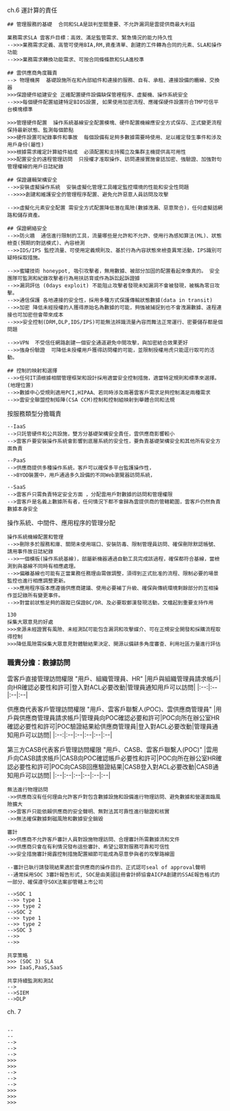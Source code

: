 
ch.6 運計算的責任

```
## 管理服務的基礎  合同和SLA是談判至關重要、不允許漏洞是雲提供商最大利益

業務需求SLA 雲客戶目標：高效、滿足監管需求、緊急情況的能力持久性
-->>>業務需求定義、高管可使用BIA,RM,資產清單、創建的工件轉為合同的元素、SLA和操作功能
-->>>業務需求轉換功能需求、可按合同條條款和SLA進校準

## 雲供應商角度職責
--> 物理機房  基礎設施所在和內部組件和連接的服務、自有、承租、連接設備的纜線、交換器
>>>保證硬件組建安全 正確配置硬件設備缺保管裡程序、虛擬機、操作系統安全
-->>>每個硬件配置組建特定BIOS設置, 如果使用加密流程、應確保硬件設置符合TMP可信平台模塊標準

>>>管理硬件配置  操作系統基線安全配置模塊、硬件配置機線應安全方式保存、正式變更流程保持最新狀態、監測每個節點
>>>硬件設置可紀錄事件和事故  每個設備有足夠多數據需要時使用、足以確定發生事件和涉及用戶身份(屬性)
>>>根據需求確定計算組件組成  必須配置和支持獨立及集群主機提供高可用性
>>>配置安全的遠程管理訪問  只授權才准取操作、訪問連接實施會話加密、強驗證、加強對句管理權線的用戶日誌紀錄

## 保證邏輯架構安全
-->>安裝虛擬操作系統  安裝虛擬化管理工具確定監控環境的性能和安全性問題
-->>>>創建和維護安全的管理程序配置、避免允許惡意人員訪問及攻擊

-->>虛擬化元素安全配置 需安全方式配置降低潛在風險(數據洩漏、惡意聚合)，任何虛擬話網路和儲存資產。

## 保證網絡安全
-->>防火牆  通信進行限制的工具，流量哪些是允許和不允許、使用行為感知算法(ML)、狀態檢查(預期的對話模式)、內容檢測
-->>IDS/IPS 監控流量、可使用定義規則及、基於行為內容狀態來檢查異常活動，IPS識別可疑時採取措施。

-->>蜜罐技術 honeypot, 吸引攻擊者，無用數據、被部分加固的配置看起來像真的。 安全團隊可監測和紀錄攻擊者行為用扶訪育或作為訴訟起訴證據
-->>漏洞評估 (0days exploit) 不能阻止攻擊者發現未知漏洞不會被發現，被稱為零日攻擊。
-->>通信保護 各地連接的安全性，採用多種方式保護傳輸狀態數據(data in transit)
-->>加密 降低未經授權的人獲得原始名為數據的可能，夠強被捕捉到也不會洩漏數據、遠程連接也可加密但會帶來成本
-->>>安全控制(DRM,DLP,IDS/IPS)可能無法辨識流量內容而舞法正常運行、密要儲存都是個問題

-->>VPN  不受信任網路創建一個安全通道避免中間攻擊，與加密結合效果更好
-->>強身份驗證  可降低未授權用戶獲得訪問權的可能，並限制授權用虎只能逕行取可的活動。

## 控制的映射和選擇
-->>任何IT須根據相關管理框架和設計採用適當安全控制措施，適當特定規則和標準來選擇。(地理位置)
-->>數據中心受規則適用PCI,HIPAA、若同時涉及兩著雲客戶需求足夠控制滿足兩種需求
-->>雲安全聯盟控制矩陣(CSA CCM)控制和控制組映射到舉體合同和法規
```
按服務類型分擔職責
```
--IaaS
-->只託管硬件和公共設施，雙方分基礎架構安全責任，雲供應商影響較小
-->雲客戶要安裝操作系統會影響到底層系統的安全性，要負責基礎架構安全和其他所有安全方面負責

--PaaS
-->供應商提供多種操作系統，客戶可以確保多平台監護操作性，
-->BYOD裝置中，用戶通過多久設備的不同Web瀏覽器訪問系統，

--SaaS
-->雲客戶只需負責特定安全方面 ，分配雲用戶對數據的訪問和管理權限
-->雲客戶是名義上數據所有者，任何情況下都不會歸為雲提供商的管轄範圍，雲客戶仍然負責數據本身安全
```
操作系統、中間件、應用程序的管理分配
```
操作系統機線配置和管理
-->>刪除多於服務和庫、關閉未使用端口、安裝防毒、限制管理員訪問、確保刪除默認帳號、請用事件故日誌紀錄
-->>一個模板(操作系統基線)，部屬新機器通過自動工具完成該過程，確保都符合基線，當檢測到與基線不同時有相應處理。
-->>偏離基線也可能有正當業務任務理由需做調整，須得到正式批准的流程、限制必要的場景監控也進行相應調整更新。
-->>應用程序版本應遵循供應商建議、使用必要補丁升級、確保與傳統環境剩餘部分的互相操作並記錄所有變更事件。
-->>對當前狀態足夠的跟蹤已保證BC/DR、及必要取鄭漢發現活動，文檔起到重要支持作用

130
採集大眾意見的好處
>>>來源未經證實有風險、未經測試可能包含漏洞和攻擊媒介、可在正規安全開發和採購流程取得控制
>>>降低風險需採集大眾意見對體驗結果決定、開源以備耕多角度審查、利用社區力量進行評估
```
### 職責分擔：數據訪問
雲客戶直接管理訪問權限 "用戶、組織管理員、HR"
|用戶與組織管理員請求帳戶|向HR確認必要性和許可|登入對ACL必要改動|管理員通知用戶可以訪問|
|:--:|:--|:--|:--|

供應商代表客戶管理訪問權限 "用戶、雲客戶聯繫人(POC)、雲供應商管理員"
|用戶與供應商管理員請求帳戶|管理員向POC確認必要和許可|POC向所在辦公室HR確認必要性和許可|POC驗證結果給供應商管理員|登入對ACL必要改動|管理員通知用戶可以訪問|
|:--:|:--|:--|:--|:--|:--|

第三方CASB代表客戶管理訪問權限 "用戶、CASB、雲客戶聯繫人(POC)"
|雲用戶向CASB請求帳戶|CASB向POC確認帳戶必要性和許可|POC向所在辦公室HR確認必要性和許可|POC向CASB回應驗證結果|CASB登入對ACL必要改動|CASB通知用戶可以訪問|
|:--|:--|:--|:--|:--|:--|


```
無法進行物理訪問
->>供應商沒有任何理由允許客戶對包含數據設施和設備進行物理訪問、避免數據和營運面臨風險擴大
->>雲客戶只能依賴供應商的安全聲明、無對法其可靠性進行驗證和核實
->>無法確保數據剩磁風險和數據安全銷毀
```
```
審計
->>供應商不允許客戶審計人員對設施物理訪問、合理審計所需數據流和文件
->>供應商只會在有利情況發布這些審計、希望公眾對服務可靠和可信性
->>安全措施審計揭露控制措施配置細節可能成為惡意參與者的攻擊路線圖

--審計已執行請發現結果適於雲供應商的操作目的、正式認可seal of approval聲明
--通常採用SOC 3審計報告形式, SOC是由美國註冊會計師協會AICPA創建的SSAE報告格式的一部分、確保遵守SOX法案卻管轄上市公司

-->SOC 1
-->> type 1
-->> type 2
-->SOC 2
-->> type 1
-->> type 2
-->SOC 3
-->>
-->>

共享策略
>>> (SOC 3) SLA
>>> IaaS,PaaS,SaaS

共享持續監測和測試
-->
-->SIEM
-->DLP

```

ch. 7

```

--
--
-->
-->
-->
>>>
>>>
-->
-->
-->
>>>
>>>
>>>

```
